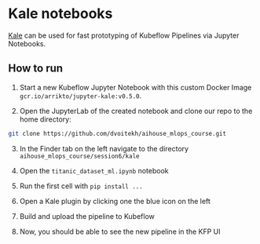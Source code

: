 # Kale notebooks

[Kale](https://github.com/kubeflow-kale/kale) can be used for fast prototyping of Kubeflow Pipelines via Jupyter Notebooks.

## How to run

1. Start a new Kubeflow Jupyter Notebook with this custom Docker Image `gcr.io/arrikto/jupyter-kale:v0.5.0`.

2. Open the JupyterLab of the created notebook and clone our repo to the home directory:

```bash
git clone https://github.com/dvoitekh/aihouse_mlops_course.git
```

3. In the Finder tab on the left navigate to the directory `aihouse_mlops_course/session6/kale`

4. Open the `titanic_dataset_ml.ipynb` notebook

5. Run the first cell with `pip install ...`

6. Open a Kale plugin by clicking one the blue icon on the left

7. Build and upload the pipeline to Kubeflow

8. Now, you should be able to see the new pipeline in the KFP UI
